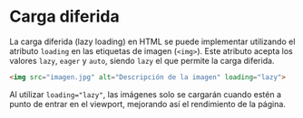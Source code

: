 # Carga diferida

La carga diferida (lazy loading) en HTML se puede implementar utilizando el atributo `loading` en las etiquetas de imagen (`<img>`). Este atributo acepta los valores `lazy`, `eager` y `auto`, siendo `lazy` el que permite la carga diferida.

```html
<img src="imagen.jpg" alt="Descripción de la imagen" loading="lazy">

```

Al utilizar `loading="lazy"`, las imágenes solo se cargarán cuando estén a punto de entrar en el viewport, mejorando así el rendimiento de la página.